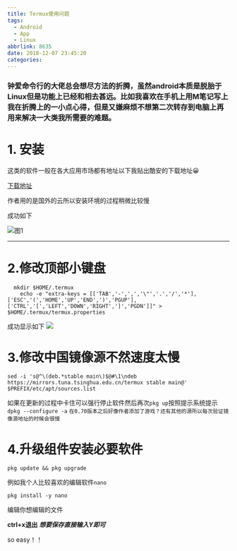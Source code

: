 ```yaml
---
title: Termux使用问题
tags:
  - Android
  - App
  - Linux
abbrlink: 8635
date: 2018-12-07 23:45:20
categories:
---
```


### **钟爱命令行的大佬总会想尽方法的折腾，虽然android本质是脱胎于Linux但是功能上已经和相去甚远。比如我喜欢在手机上用M笔记写上我在折腾上的一小点心得，但是又嫌麻烦不想第二次转存到电脑上再用来解决一大类我所需要的难题。**

<!--more-->

# 1. 安装

这类的软件一般在各大应用市场都有地址以下我贴出酷安的下载地址😀

[下载地址](https://www.coolapk.com/apk/com.termux)

作者用的是国外的云所以安装环境的过程稍微比较慢

成功如下

![图1](https://ws1.sinaimg.cn/large/005Xh6Nfgy1fxymn8s00dj30u01qcae4.jpg)

------


# 2.修改顶部小键盘
```
  mkdir $HOME/.termux
	echo -e "extra-keys = [['TAB','-',',','\"','.','/','*'],['ESC','(','HOME','UP','END',')','PGUP'],['CTRL','[','LEFT','DOWN','RIGHT',']','PGDN']]" > $HOME/.termux/termux.properties
```
成功显示如下
![](https://i.loli.net/2019/10/20/yFxH1LSiCXgqPto.jpg)

# 3.修改中国镜像源不然速度太慢
```
sed -i 's@^\(deb.*stable main\)$@#\1\ndeb https://mirrors.tuna.tsinghua.edu.cn/termux stable main@' $PREFIX/etc/apt/sources.list
```
如果在更新的过程中卡住可以强行停止软件然后再次`pkg up`按照提示系统提示`dpkg --configure -a`
`在0.70版本之后好像作者添加了游戏？还有其他的源所以每次验证镜像源地址的时候会很慢`

# 4.升级组件安装必要软件

```
pkg update && pkg upgrade
```

例如我个人比较喜欢的编辑软件`nano`

```
pkg install -y nano
```

编辑你想编辑的文件

**ctrl+x退出** ***想要保存直接输入Y即可***

so  easy！！

